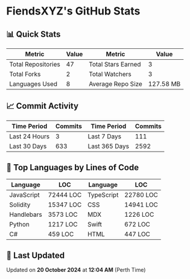 # FiendsXYZ's GitHub Stats

## 📊 Quick Stats

| Metric               | Value       | Metric               | Value       |
|----------------------|-------------|----------------------|-------------|
| Total Repositories   | 47 | Total Stars Earned   | 3 |
| Total Forks          | 2 | Total Watchers       | 3 |
| Languages Used       | 8 | Average Repo Size    | 127.58 MB |

## 📈 Commit Activity

| Time Period      | Commits      | Time Period      | Commits      |
|------------------|--------------|------------------|--------------|
| Last 24 Hours    | 3 | Last 7 Days      | 111 |
| Last 30 Days     | 633 | Last 365 Days    | 2592 |

## 📝 Top Languages by Lines of Code

| Language       | LOC        | Language       | LOC        |
|----------------|------------|----------------|------------|
| JavaScript       | 72444 LOC  | TypeScript       | 22780 LOC  |
| Solidity       | 15347 LOC  | CSS       | 14941 LOC  |
| Handlebars       | 3573 LOC  | MDX       | 1226 LOC  |
| Python       | 1217 LOC  | Swift       | 672 LOC  |
| C#       | 459 LOC  | HTML       | 447 LOC  |

## 📅 Last Updated

Updated on **20 October 2024** at **12:04 AM** (Perth Time)
